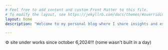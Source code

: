 ```yaml
---
# Feel free to add content and custom Front Matter to this file.
# To modify the layout, see https://jekyllrb.com/docs/themes/#overriding-theme-defaults
layout: home
description: "Welcome to my personal blog where I share insights and experiences."

---
```

⚙️ site under works since october 6,2024!!!
(rome wasn't built in a day)
